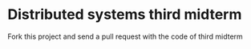 # Distributed systems third midterm #

Fork this project and send a pull request with the code of third midterm
